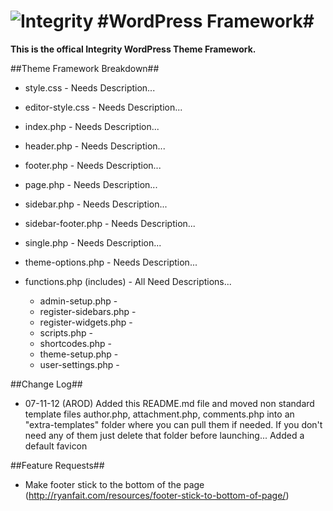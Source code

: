 ![Integrity](http://integrityfb.com/logo.png) #WordPress Framework#
=======

<strong>This is the offical Integrity WordPress Theme Framework.</strong>

##Theme Framework Breakdown##

* style.css - Needs Description...

* editor-style.css - Needs Description...

* index.php - Needs Description...

* header.php - Needs Description...

* footer.php - Needs Description...

* page.php - Needs Description...

* sidebar.php - Needs Description...

* sidebar-footer.php - Needs Description...

* single.php - Needs Description...

* theme-options.php - Needs Description...

* functions.php (includes) - All Need Descriptions...
	* admin-setup.php -
	* register-sidebars.php -
	* register-widgets.php -
	* scripts.php -
	* shortcodes.php -
	* theme-setup.php -
	* user-settings.php -
	
##Change Log##

* 07-11-12 (AROD) Added this README.md file and moved non standard template files author.php, attachment.php, comments.php into an "extra-templates" folder where you can pull them if needed. If you don't need any of them just delete that folder before launching... Added a default favicon

##Feature Requests##

* Make footer stick to the bottom of the page (http://ryanfait.com/resources/footer-stick-to-bottom-of-page/)




